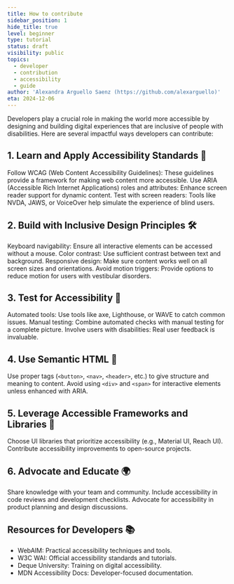 ```yaml
---
title: How to contribute
sidebar_position: 1
hide_title: true
level: beginner
type: tutorial
status: draft
visibility: public
topics:
  - developer
  - contribution
  - accessibility
  - guide
author: 'Alexandra Arguello Saenz (https://github.com/alexarguello)'
eta: 2024-12-06
---
```


Developers play a crucial role in making the world more accessible by designing and building digital experiences that are inclusive of people with disabilities. Here are several impactful ways developers can contribute:

## 1. Learn and Apply Accessibility Standards 🧠
Follow WCAG (Web Content Accessibility Guidelines): These guidelines provide a framework for making web content more accessible.
Use ARIA (Accessible Rich Internet Applications) roles and attributes: Enhance screen reader support for dynamic content.
Test with screen readers: Tools like NVDA, JAWS, or VoiceOver help simulate the experience of blind users.
## 2. Build with Inclusive Design Principles 🛠️
Keyboard navigability: Ensure all interactive elements can be accessed without a mouse.
Color contrast: Use sufficient contrast between text and background.
Responsive design: Make sure content works well on all screen sizes and orientations.
Avoid motion triggers: Provide options to reduce motion for users with vestibular disorders.
## 3. Test for Accessibility 🧪
Automated tools: Use tools like axe, Lighthouse, or WAVE to catch common issues.
Manual testing: Combine automated checks with manual testing for a complete picture.
Involve users with disabilities: Real user feedback is invaluable.
## 4. Use Semantic HTML 🧩
Use proper tags (`<button>`, `<nav>`, `<header>`, etc.) to give structure and meaning to content.
Avoid using `<div>` and `<span>` for interactive elements unless enhanced with ARIA.
## 5. Leverage Accessible Frameworks and Libraries 🧰
Choose UI libraries that prioritize accessibility (e.g., Material UI, Reach UI).
Contribute accessibility improvements to open-source projects.
## 6. Advocate and Educate 🌍
Share knowledge with your team and community.
Include accessibility in code reviews and development checklists.
Advocate for accessibility in product planning and design discussions.
## Resources for Developers 📚
- WebAIM: Practical accessibility techniques and tools.
- W3C WAI: Official accessibility standards and tutorials.
- Deque University: Training on digital accessibility.
- MDN Accessibility Docs: Developer-focused documentation.
